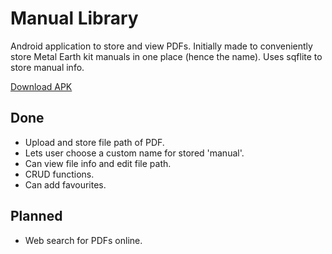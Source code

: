 # Manual Library

Android application to store and view PDFs. Initially made to conveniently store Metal Earth kit manuals in one place (hence the name).
Uses sqflite to store manual info.

[Download APK](https://github.com/brbrar/ManualLibrary/releases)

## Done
- Upload and store file path of PDF.
- Lets user choose a custom name for stored 'manual'.
- Can view file info and edit file path.
- CRUD functions.
- Can add favourites.

## Planned
- Web search for PDFs online.
